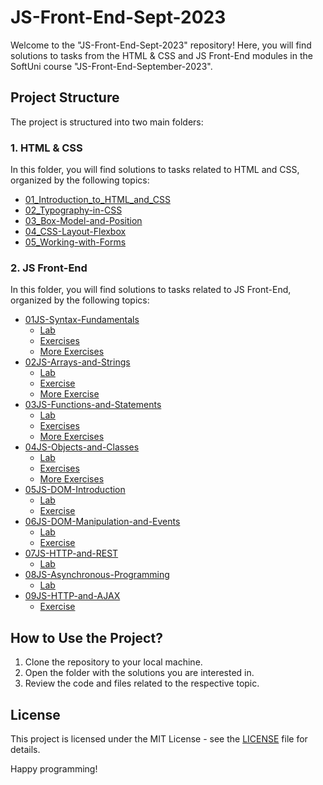 # JS-Front-End-Sept-2023
Welcome to the "JS-Front-End-Sept-2023" repository! Here, you will find solutions to tasks from the HTML &amp; CSS and JS Front-End modules in the SoftUni course "JS-Front-End-September-2023".

## Project Structure

The project is structured into two main folders:

### 1. HTML & CSS

In this folder, you will find solutions to tasks related to HTML and CSS, organized by the following topics:

- [01_Introduction_to_HTML_and_CSS](./HTML%20%26%20CSS/01_Introduction_to_HTML_and_CSS)
- [02_Typography-in-CSS](./HTML%20%26%20CSS/02_Typography%20in%20CSS)
- [03_Box-Model-and-Position](./HTML%20%26%20CSS/03_Box%20Model%20and%20Position)
- [04_CSS-Layout-Flexbox](./HTML%20%26%20CSS/04_CSS%20Layout%20Flexbox)
- [05_Working-with-Forms](./HTML%20%26%20CSS/05_Working%20with%20Forms)

### 2. JS Front-End

In this folder, you will find solutions to tasks related to JS Front-End, organized by the following topics:

- [01JS-Syntax-Fundamentals](./JS%20Front-End/01_JS%20Syntax%20Fundamentals)
  - [Lab](./JS%20Front-End/01_JS%20Syntax%20Fundamentals/Lab)
  - [Exercises](./JS%20Front-End/01_JS%20Syntax%20Fundamentals/Exercises)
  - [More Exercises](./JS%20Front-End/01_JS%20Syntax%20Fundamentals/More%20Exercises)
- [02JS-Arrays-and-Strings](./JS%20Front-End/02_JS%20Arrays%20and%20Strings)
  - [Lab](./JS%20Front-End/02_JS%20Arrays%20and%20Strings/Lab)
  - [Exercise](./JS%20Front-End/02_JS%20Arrays%20and%20Strings/Exercise)
  - [More Exercise](./JS%20Front-End/02_JS%20Arrays%20and%20Strings/More%20Exercise)
- [03JS-Functions-and-Statements](./JS%20Front-End/03_JS%20Functions%20and%20Statements)
  - [Lab](./JS%20Front-End/03_JS%20Functions%20and%20Statements/Lab)
  - [Exercises](./JS%20Front-End/03_JS%20Functions%20and%20Statements/Exercises)
  - [More Exercises](./JS%20Front-End/03_JS%20Functions%20and%20Statements/More%20Exercises)
- [04JS-Objects-and-Classes](./JS%20Front-End/04_JS%20Objects%20and%20Classes)
  - [Lab](./JS%20Front-End/04_JS%20Objects%20and%20Classes/Lab)
  - [Exercises](./JS%20Front-End/04_JS%20Objects%20and%20Classes/Exercises)
  - [More Exercises](./JS%20Front-End/04_JS%20Objects%20and%20Classes/More%20Exercises)
- [05JS-DOM-Introduction](./JS%20Front-End/05_JS%20DOM%20Introduction)
  - [Lab](./JS%20Front-End/05_JS%20DOM%20Introduction/Lab)
  - [Exercise](./JS%20Front-End/05_JS%20DOM%20Introduction/Exercise)
- [06JS-DOM-Manipulation-and-Events](./JS%20Front-End/06_JS%20DOM%20Manipulation%20and%20Events)
  - [Lab](./JS%20Front-End/06_JS%20DOM%20Manipulation%20and%20Events/Lab)
  - [Exercise](./JS%20Front-End/06_JS%20DOM%20Manipulation%20and%20Events/Exercise)
- [07JS-HTTP-and-REST](./JS%20Front-End/07_JS%20HTTP%20and%20REST)
  - [Lab](./JS%20Front-End/07_JS%20HTTP%20and%20REST/Lab)
- [08JS-Asynchronous-Programming](./JS%20Front-End/08_JS%20Asynchronous%20Programming)
  - [Lab](./JS%20Front-End/08_JS%20Asynchronous%20Programming/Lab)
- [09JS-HTTP-and-AJAX](./JS%20Front-End/09_JS%20HTTP%20and%20AJAX)
  - [Exercise](./JS%20Front-End/09_JS%20HTTP%20and%20AJAX/Exercise)

## How to Use the Project?

1. Clone the repository to your local machine.
2. Open the folder with the solutions you are interested in.
3. Review the code and files related to the respective topic.

## License

This project is licensed under the MIT License - see the [LICENSE](./LICENSE) file for details.

Happy programming!
